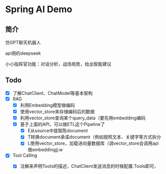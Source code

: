 # Spring AI Demo

## 简介



仿GPT聊天机器人

api用的deepseek

小小指挥官功能：对话分析，战场局势，给出智能建议

## Todo

- [x] 了解ChatClient、ChatModel等基本架构
- [x] RAG
  - [x] 利用Embedding模型做编码
  - [x] 使用vector_store来存储编码后的数据
  - [x] 利用vector_store查询某个query_data（要先用embedding编码
  - [x] 基于上面的API，可以做ETL这个Pipeline了
    - [x] E从source中提取陈document
    - [x] T转换document承诺document（例如按照文本、关键字等方式拆分
    - [x] L使用vector_store，加载进向量数据库（调vector_store会调用api 做embeddingjj:w

- [x] Tool Calling
  - [x] 注解来声明Tools的描述，ChatClient发送消息的时候配置.Tools即可，


